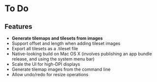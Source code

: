# To Do

## Features

* **Generate tilemaps and tilesets from images**
* Support offset and length when adding tileset images
* Export all tilesets as a .tileset file
* Native-looking build on Mac OS X (involves publishing an app bundle release, and using the system menu bar)
* Scale the UI for high-DPI displays
* Generate tilemap images from the command line
* Allow undo/redo for resize operations
